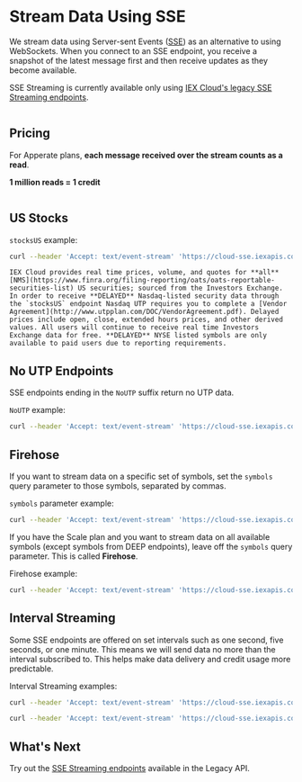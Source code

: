 # Stream Data Using SSE

We stream data using Server-sent Events ([SSE](https://en.wikipedia.org/wiki/Server-sent_events)) as an alternative to using WebSockets. When you connect to an SSE endpoint, you receive a snapshot of the latest message first and then receive updates as they become available.

SSE Streaming is currently available only using [IEX Cloud's legacy SSE Streaming endpoints](https://iexcloud.io/docs/api/#sse-streaming).

``` {note} You must decide whether SSE streaming is more efficient than REST calls for your workflow. In many cases, streaming is more efficient because you receive only the latest available data. If you need more control over update frequency, you may want to use REST to set a timed interval.
```

## Pricing

For Apperate plans, **each message received over the stream counts as a read**.

**1 million reads = 1 credit**

``` {important} Unlike other cloud databases that charge based on table scans and/or data blocks, a read on Apperate equates to getting a **whole** record/row.
```

## US Stocks

`stocksUS` example:

```bash
curl --header 'Accept: text/event-stream' 'https://cloud-sse.iexapis.com/v1/stocksUS?symbols=spy&token=YOUR_TOKEN'
```

``` {important} 
IEX Cloud provides real time prices, volume, and quotes for **all** [NMS](https://www.finra.org/filing-reporting/oats/oats-reportable-securities-list) US securities; sourced from the Investors Exchange. In order to receive **DELAYED** Nasdaq-listed security data through the `stocksUS` endpoint Nasdaq UTP requires you to complete a [Vendor Agreement](http://www.utpplan.com/DOC/VendorAgreement.pdf). Delayed prices include open, close, extended hours prices, and other derived values. All users will continue to receive real time Investors Exchange data for free. **DELAYED** NYSE listed symbols are only available to paid users due to reporting requirements.
```

## No UTP Endpoints

SSE endpoints ending in the `NoUTP` suffix return no UTP data. 

`NoUTP` example:

```bash
curl --header 'Accept: text/event-stream' 'https://cloud-sse.iexapis.com/v1/stocksUSNoUTP?token=YOUR_TOKEN&symbols=spy'
```

## Firehose

If you want to stream data on a specific set of symbols, set the `symbols` query parameter to those symbols, separated by commas.

`symbols` parameter example:

```bash
curl --header 'Accept: text/event-stream' 'https://cloud-sse.iexapis.com/v1/stocksUS?symbols=spy,msft&token=YOUR_TOKEN'
```

If you have the Scale plan and you want to stream data on all available symbols (except symbols from DEEP endpoints), leave off the `symbols` query parameter. This is called **Firehose**.

Firehose example:

```bash
curl --header 'Accept: text/event-stream' 'https://cloud-sse.iexapis.com/v1/stocksUS?token=YOUR_TOKEN'
```

## Interval Streaming

Some SSE endpoints are offered on set intervals such as one second, five seconds, or one minute. This means we will send data no more than the interval subscribed to. This helps make data delivery and credit usage more predictable.

Interval Streaming examples:

```bash
curl --header 'Accept: text/event-stream' 'https://cloud-sse.iexapis.com/v1/stocksUS5Second?token=YOUR_TOKEN&symbols=spy'
```

```bash
curl --header 'Accept: text/event-stream' 'https://cloud-sse.iexapis.com/v1/stocksUS1Minute?token=YOUR_TOKEN&symbols=spy'
```

## What's Next

Try out the [SSE Streaming endpoints](https://iexcloud.io/docs/api/#sse-streaming) available in the Legacy API.